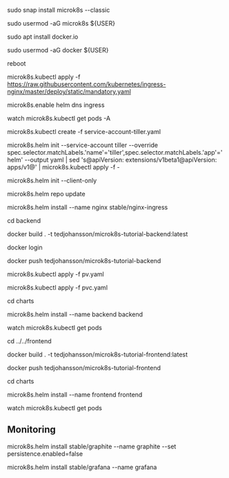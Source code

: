 sudo snap install microk8s --classic

sudo usermod -aG microk8s ${USER}

sudo apt install docker.io

sudo usermod -aG docker ${USER}

reboot

microk8s.kubectl apply -f https://raw.githubusercontent.com/kubernetes/ingress-nginx/master/deploy/static/mandatory.yaml

microk8s.enable helm dns ingress

watch microk8s.kubectl get pods -A

microk8s.kubectl create -f service-account-tiller.yaml

microk8s.helm init --service-account tiller --override spec.selector.matchLabels.'name'='tiller',spec.selector.matchLabels.'app'='helm' --output yaml | sed 's@apiVersion: extensions/v1beta1@apiVersion: apps/v1@' | microk8s.kubectl apply -f -

microk8s.helm init --client-only

microk8s.helm repo update

microk8s.helm install --name nginx stable/nginx-ingress

cd backend

docker build . -t tedjohansson/microk8s-tutorial-backend:latest

docker login

docker push tedjohansson/microk8s-tutorial-backend

microk8s.kubectl apply -f pv.yaml

microk8s.kubectl apply -f pvc.yaml

cd charts

microk8s.helm install --name backend backend

watch microk8s.kubectl get pods

cd ../../frontend

docker build . -t tedjohansson/microk8s-tutorial-frontend:latest

docker push tedjohansson/microk8s-tutorial-frontend

cd charts

microk8s.helm install --name frontend frontend

watch microk8s.kubectl get pods

## Monitoring
microk8s.helm install stable/graphite --name graphite --set persistence.enabled=false

microk8s.helm install stable/grafana --name grafana


